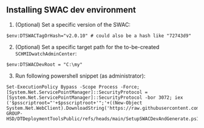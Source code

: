 ## Installing SWAC dev environment

1. (Optional) Set a specific version of the SWAC:

```
$env:DTSWACTagOrHash="v2.0.10" # could also be a hash like "72743d9"
```

2. (Optional) Set a specific target path for the to-be-created `SCHMIDwatchAdminCenter`:

```
$env:DTSWACDevRoot = "C:\my"
```

3. Run following powershell snippet (as administrator): 

```
Set-ExecutionPolicy Bypass -Scope Process -Force; [System.Net.ServicePointManager]::SecurityProtocol = [System.Net.ServicePointManager]::SecurityProtocol -bor 3072; iex ('$psscriptroot="'+$psscriptroot+'";'+((New-Object System.Net.WebClient).DownloadString('https://raw.githubusercontent.com/SCHMID-GROUP-HSD/DTDeploymentToolsPublic/refs/heads/main/SetupSWACDevAndGenerate.ps1')))
```
